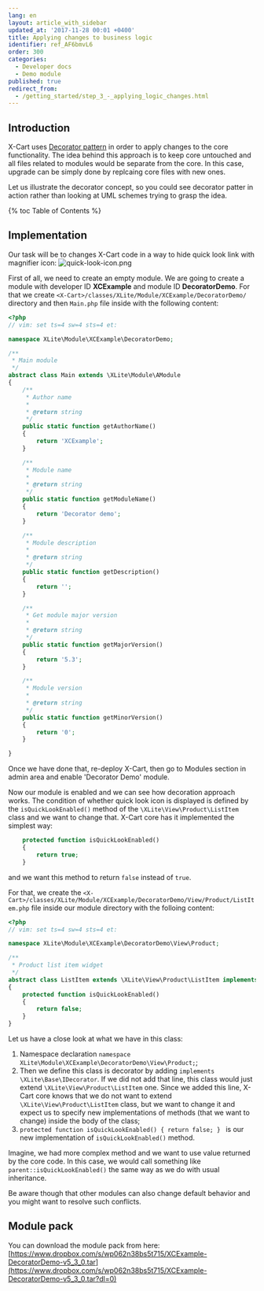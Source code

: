 ```yaml
---
lang: en
layout: article_with_sidebar
updated_at: '2017-11-28 00:01 +0400'
title: Applying changes to business logic
identifier: ref_AF6bmvL6
order: 300
categories:
  - Developer docs
  - Demo module
published: true
redirect_from:
  - /getting_started/step_3_-_applying_logic_changes.html
---
```

## Introduction

X-Cart uses [Decorator pattern](https://en.wikipedia.org/wiki/Decorator_pattern) in order to apply changes to the core functionality. The idea behind this approach is to keep core untouched and all files related to modules would be separate from the core. In this case, upgrade can be simply done by replcaing core files with new ones.

Let us illustrate the decorator concept, so you could see decorator patter in action rather than looking at UML schemes trying to grasp the idea.

{% toc Table of Contents %}

## Implementation

Our task will be to changes X-Cart code in a way to hide quick look link with magnifier icon:
![quick-look-icon.png]({{site.baseurl}}/attachments/ref_I9L2KZJN/quick-look-icon.png)

First of all, we need to create an empty module. We are going to create a module with developer ID **XCExample** and module ID **DecoratorDemo**. For that we create `<X-Cart>/classes/XLite/Module/XCExample/DecoratorDemo/` directory and then `Main.php` file inside with the following content:

```php
<?php
// vim: set ts=4 sw=4 sts=4 et:

namespace XLite\Module\XCExample\DecoratorDemo;

/**
 * Main module
 */
abstract class Main extends \XLite\Module\AModule
{
    /**
     * Author name
     *
     * @return string
     */
    public static function getAuthorName()
    {
        return 'XCExample';
    }

    /**
     * Module name
     *
     * @return string
     */
    public static function getModuleName()
    {
        return 'Decorator demo';
    }

    /**
     * Module description
     *
     * @return string
     */
    public static function getDescription()
    {
        return '';
    }

    /**
     * Get module major version
     *
     * @return string
     */
    public static function getMajorVersion()
    {
        return '5.3';
    }

    /**
     * Module version
     *
     * @return string
     */
    public static function getMinorVersion()
    {
        return '0';
    }

}
```

Once we have done that, re-deploy X-Cart, then go to Modules section in admin area and enable 'Decorator Demo' module.

Now our module is enabled and we can see how decoration approach works. The condition of whether quick look icon is displayed is defined by the `isQuickLookEnabled()` method of the `\XLite\View\Product\ListItem` class and we want to change that. X-Cart core has it implemented the simplest way:

```php
    protected function isQuickLookEnabled()
    {
        return true;
    }
```

and we want this method to return `false` instead of `true`.

For that, we create the `<X-Cart>/classes/XLite/Module/XCExample/DecoratorDemo/View/Product/ListItem.php` file inside our module directory with the folloing content:

```php
<?php
// vim: set ts=4 sw=4 sts=4 et:

namespace XLite\Module\XCExample\DecoratorDemo\View\Product;

/**
 * Product list item widget
 */
abstract class ListItem extends \XLite\View\Product\ListItem implements \XLite\Base\IDecorator
{
    protected function isQuickLookEnabled()
    {
        return false;
    }    
}
```

Let us have a close look at what we have in this class:

1. Namespace declaration `namespace XLite\Module\XCExample\DecoratorDemo\View\Product;`;
2. Then we define this class is decorator by adding `implements \XLite\Base\IDecorator`. If we did not add that line, this class would just extend `\XLite\View\Product\ListItem` one. Since we added this line, X-Cart core knows that we do not want to extend `\XLite\View\Product\ListItem` class, but we want to change it and expect us to specify new implementations of methods (that we want to change) inside the body of the class;
3. `protected function isQuickLookEnabled() { return false; } ` is our new implementation of `isQuickLookEnabled()` method.

Imagine, we had more complex method and we want to use value returned by the core code. In this case, we would call something like `parent::isQuickLookEnabled()` the same way as we do with usual inheritance.

Be aware though that other modules can also change default behavior and you might want to resolve such conflicts.

## Module pack

You can download the module pack from here: [https://www.dropbox.com/s/wp062n38bs5t715/XCExample-DecoratorDemo-v5_3_0.tar](https://www.dropbox.com/s/wp062n38bs5t715/XCExample-DecoratorDemo-v5_3_0.tar?dl=0)